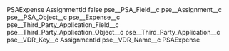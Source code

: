 <?xml version="1.0" encoding="UTF-8"?>
<CustomMetadata xmlns="http://soap.sforce.com/2006/04/metadata" xmlns:xsi="http://www.w3.org/2001/XMLSchema-instance" xmlns:xsd="http://www.w3.org/2001/XMLSchema">
    <label>PSAExpense AssignmentId</label>
    <protected>false</protected>
    <values>
        <field>pse__PSA_Field__c</field>
        <value xsi:type="xsd:string">pse__Assignment__c</value>
    </values>
    <values>
        <field>pse__PSA_Object__c</field>
        <value xsi:type="xsd:string">pse__Expense__c</value>
    </values>
    <values>
        <field>pse__Third_Party_Application_Field__c</field>
        <value xsi:nil="true"/>
    </values>
    <values>
        <field>pse__Third_Party_Application_Object__c</field>
        <value xsi:nil="true"/>
    </values>
    <values>
        <field>pse__Third_Party_Application__c</field>
        <value xsi:nil="true"/>
    </values>
    <values>
        <field>pse__VDR_Key__c</field>
        <value xsi:type="xsd:string">AssignmentId</value>
    </values>
    <values>
        <field>pse__VDR_Name__c</field>
        <value xsi:type="xsd:string">PSAExpense</value>
    </values>
</CustomMetadata>
